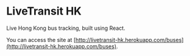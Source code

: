 # LiveTransit HK
Live Hong Kong bus tracking, built using React.

You can access the site at [http://livetransit-hk.herokuapp.com/buses](http://livetransit-hk.herokuapp.com/buses).
